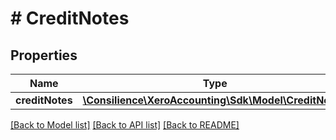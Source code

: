# # CreditNotes

## Properties

Name | Type | Description | Notes
------------ | ------------- | ------------- | -------------
**creditNotes** | [**\Consilience\XeroAccounting\Sdk\Model\CreditNote[]**](CreditNote.md) |  | [optional] 

[[Back to Model list]](../../README.md#documentation-for-models) [[Back to API list]](../../README.md#documentation-for-api-endpoints) [[Back to README]](../../README.md)


